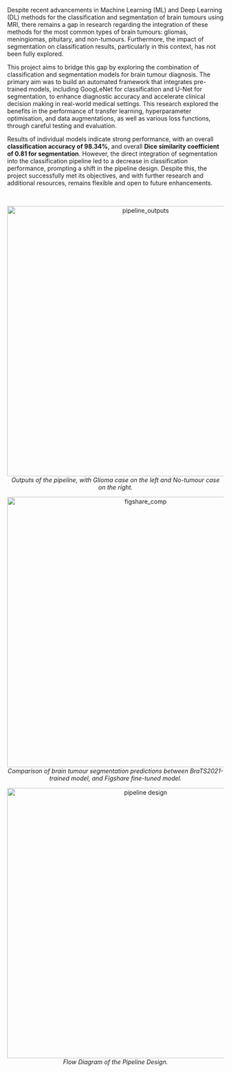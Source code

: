 Despite recent advancements in Machine Learning (ML) and Deep Learning (DL) methods for the classification and segmentation of brain tumours using MRI, there remains a gap in research regarding the integration of these methods for the most common types of brain tumours: gliomas, meningiomas, pituitary, and non-tumours. Furthermore, the impact of segmentation on classification results, particularly in this context, has not been fully explored. 

This project aims to bridge this gap by exploring the combination of classification and segmentation models for brain tumour diagnosis. The primary aim was to build an automated framework that integrates pre-trained models, including GoogLeNet for classification and U-Net for segmentation, to enhance diagnostic accuracy and accelerate clinical decision making in real-world medical settings. This research explored the benefits in the performance of transfer learning, hyperparameter optimisation, and data augmentations, as well as various loss functions, through careful testing and evaluation. 

Results of individual models indicate strong performance, with an overall **classification accuracy of 98.34%**, and overall **Dice similarity coefficient of 0.81 for segmentation**. However, the direct integration of segmentation into the classification pipeline led to a decrease in classification performance, prompting a shift in the pipeline design. Despite this, the project successfully met its objectives, and with further research and additional resources, remains flexible and open to future enhancements.

<br>

<p align="center">
  <img alt="pipeline_outputs" src="https://github.com/user-attachments/assets/3aa15b22-5ae6-4117-8d3c-07eee353ed9a" width="628"><br>
  <em>Outputs of the pipeline, with Glioma case on the left and No-tumour case on the right.</em>
</p>

<p align="center">
  <img alt="figshare_comp" src="https://github.com/user-attachments/assets/53107678-189e-41d5-bed7-93d51bc29a93" width="628"><br>
  <em>Comparison of brain tumour segmentation predictions between BraTS2021-trained model, and Figshare fine-tuned model.</em>
</p>

<p align="center">
  <img alt="pipeline design" src="https://github.com/user-attachments/assets/4a788ad5-fa70-47c9-ab4b-4c7b3e2a4b28" width="628"><br>
  <em>Flow Diagram of the Pipeline Design.</em>
</p>
